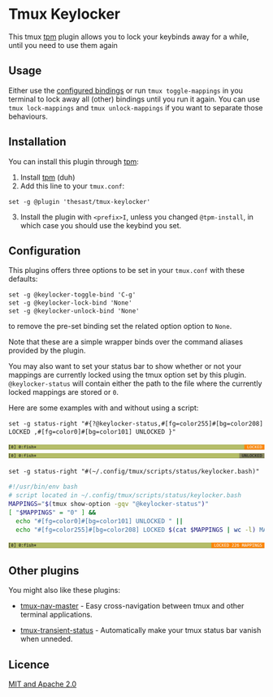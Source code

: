 Tmux Keylocker
=======

This tmux [tpm](https://github.com/tmux-plugins/tpm) plugin allows you to lock your keybinds away for a while, until you need to use them again
<!--
Preview
-------

![img/preview.gif](img/preview.gif)   -->

Usage
-----

Either use the [configured bindings](#configuration) or run `tmux toggle-mappings` in you terminal to lock away all (other) bindings until you run it again.
You can use `tmux lock-mappings` and `tmux unlock-mappings` if you want to separate those behaviours.

Installation
------------

You can install this plugin through [tpm](https://github.com/tmux-plugins/tpm):
1. Install [tpm](https://github.com/tmux-plugins/tpm) (duh)  
2. Add this line to your `tmux.conf`:  
```tmux
set -g @plugin 'thesast/tmux-keylocker'
```
3. Install the plugin with `<prefix>I`, unless you changed `@tpm-install`, in which case you should use the keybind you set.

Configuration
-------------

This plugins offers three options to be set in your `tmux.conf` with these defaults:
```tmux
set -g @keylocker-toggle-bind 'C-g'
set -g @keylocker-lock-bind 'None'
set -g @keylocker-unlock-bind 'None'
```
to remove the pre-set binding set the related option option to `None`.

Note that these are a simple wrapper binds over the command aliases provided by the plugin.

You may also want to set your status bar to show whether or not your mappings are currently locked using the tmux option set by this plugin.
`@keylocker-status` will contain either the path to the file where the currently locked mappings are stored or `0`.

Here are some examples with and without using a script:
```tmux
set -g status-right "#{?@keylocker-status,#[fg=color255]#[bg=color208] LOCKED ,#[fg=color0]#[bg=color101] UNLOCKED }"
```
![img/status-simple-locked.png](img/status-simple-locked.png)
![img/status-unlocked.png](img/status-unlocked.png)
```tmux
set -g status-right "#(~/.config/tmux/scripts/status/keylocker.bash)"
```
```bash
#!/usr/bin/env bash
# script located in ~/.config/tmux/scripts/status/keylocker.bash
MAPPINGS="$(tmux show-option -gqv "@keylocker-status")"
[ "$MAPPINGS" = "0" ] &&
  echo "#[fg=color0]#[bg=color101] UNLOCKED " ||
  echo "#[fg=color255]#[bg=color208] LOCKED $(cat $MAPPINGS | wc -l) MAPPINGS "

```
![img/status-script-locked.png](img/status-script-locked.png)

Other plugins
-------------

You might also like these plugins:

  - [tmux-nav-master](https://github.com/TheSast/tmux-nav-master) - Easy cross-navigation between tmux and other terminal applications. 

  - [tmux-transient-status](https://github.com/TheSast/tmux-transient-status) - Automatically make your tmux status bar vanish when unneded. 

Licence
-------

[MIT and Apache 2.0](COPYRIGHT.md)
